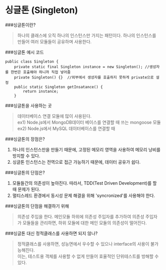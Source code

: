 # 싱글톤 (Singleton)

###싱글톤이란?
> 하나의 클래스에 오직 하나의 인스턴스만 가지는 패턴이다.
> 하나의 인스턴스를 만들어 여러 모듈들이 공유하며 사용한다.

###싱글톤 예시 코드
```
public class Singleton {
    private static final Singleton instance = new Singleton(); //생성자를 한번은 호출해야 하니까 직접 넣어줌
    private Singleton() {}  //외부에서 생성자를 호출하지 못하게 private으로 설정
    public static Singleton getInsatance() {
        return instance;
    }
```

###싱글톤을 사용하는 곳
> 데이터베이스 연결 모듈에 많이 사용된다.<br>
> ex1) Node.js에서 MongoDB데이터 베이스를 연결할 때 쓰는 mongoose 모듈 <br>
> ex2) Node.js에서 MySQL 데이터베이스를 연결할 때

###싱글톤의 장점은?
1. 하나의 인스턴스만을 만들기 때문에, 고정된 메모리 영역을 사용하여 메모리 낭비를 방지할 수 있다.
2. 싱글톤 인스턴스는 전역으로 접근 가능하기 때문에, 데이터 공유가 쉽다.

###싱글톤의 단점은?
1. 모듈들간의 의존성이 높아진다. 따라서, TDD(Test Driven Development)를 할 때 문제가 된다.
2. 멀티스레드 환경에서 동시성 문제 해결을 위해 'syncronized'를 사용해야 한다.

###싱글톤의 단점을 해결하기 위해
> 의존성 주입을 한다.
> 메인모듈 하위에 의존성 주입자를 추가하여 의존성 주입자가 모듈들을 관리하면, 하위 모듈에 대한 메인 모듈의 의존성이 떨어진다.

###싱글톤 대신 정적클래스를 사용하면 되지 않나?
> 정적클래스를 사용하면, 성능면에서 우수할 수 있으나 interface의 사용이 불가능해진다.<br>
> 이는, 테스트용 객체를 사용할 수 없게 만들어 효율적인 단위테스트를 방해할 수 있다.

